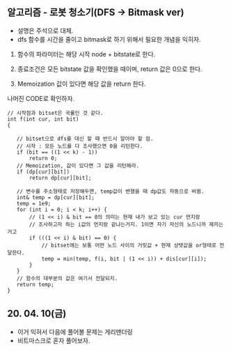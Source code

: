 ## 알고리즘 - 로봇 청소기(DFS → Bitmask ver)
 - 설명은 주석으로 대체.
 - dfs 함수를 시간을 줄이고 bitmask로 하기 위해서 필요한 개념을 익히자.

 1. 함수의 파라미터는 해당 시작 node + bitstate로 한다.

 2. 종료조건은 모든 bitstate 값을 확인했을 때이며, return 값은 0으로 한다.

 3. Memoization 값이 있다면 해당 값을 return 한다.

 나머진 CODE로 확인하자.

 ```
 // 시작점과 bitset은 국룰인 것 같다.
int f(int cur, int bit)
{

	// bitset으로 dfs를 대신 할 때 반드시 알아야 할 점.
	// 시작 : 모든 노드를 다 조사했으면 0을 리턴한다.
	if (bit == ((1 << k) - 1))
		return 0;
	// Memoization, 값이 있다면 그 값을 리턴해라.
	if (dp[cur][bit])
		return dp[cur][bit];

	// 변수를 주소형태로 저장해두면, temp값이 변했을 때 dp값도 자동으로 바뀜.
	int& temp = dp[cur][bit];
	temp = 1e9;
	for (int i = 0; i < k; i++) {
		// (1 << i) & bit == 0의 의미는 현재 내가 보고 있는 cur 먼지랑
		// 조사하고자 하는 i값의 먼지랑 같냐는거지. 1이면 자기 자신의 노드니까 제끼는거고
		if (((1 << i) & bit) == 0) {
			// bitset에는 보통 어떤 노드 사이의 거릿값 + 현재 상탯값을 or형태로 전달한다.
			temp = min(temp, f(i, bit | (1 << i)) + dis[cur][i]);
		}
	}
	// 함수의 대부분의 값은 여기서 전달되지.
	return temp;
}
```

## 20. 04. 10(금)
 - 이거 익혀서 다음에 풀어볼 문제는 게리맨더링
 - 비트마스크로 혼자 풀어보자.
 
